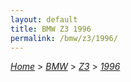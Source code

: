 ```yaml
---
layout: default
title: BMW Z3 1996
permalink: /bmw/z3/1996/
---
```

[*Home*](/) > [*BMW*](/bmw/) > [*Z3*](/bmw/z3/) > [*1996*](/bmw/z3/1996/)

